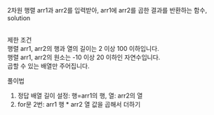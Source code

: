 2차원 행렬 arr1과 arr2를 입력받아, arr1에 arr2를 곱한 결과를 반환하는 함수, solution<br><br>

제한 조건<br>
행렬 arr1, arr2의 행과 열의 길이는 2 이상 100 이하입니다.<br>
행렬 arr1, arr2의 원소는 -10 이상 20 이하인 자연수입니다.<br>
곱할 수 있는 배열만 주어집니다.<br>


풀이법
1. 정답 배열 길이 설정: 행=arr1의 행, 열: arr2의 열
2. for문 2번: arr1 행 * arr2 열 값을 곱해서 더하기
